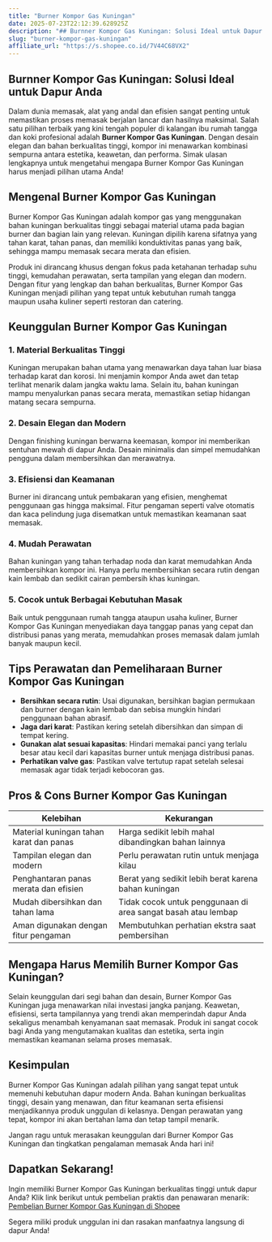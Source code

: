 ```yaml
---
title: "Burner Kompor Gas Kuningan"
date: 2025-07-23T22:12:39.628925Z
description: "## Burnner Kompor Gas Kuningan: Solusi Ideal untuk Dapur Anda..."
slug: "burner-kompor-gas-kuningan"
affiliate_url: "https://s.shopee.co.id/7V44C68VX2"
---
```

## Burnner Kompor Gas Kuningan: Solusi Ideal untuk Dapur Anda

Dalam dunia memasak, alat yang andal dan efisien sangat penting untuk memastikan proses memasak berjalan lancar dan hasilnya maksimal. Salah satu pilihan terbaik yang kini tengah populer di kalangan ibu rumah tangga dan koki profesional adalah **Burner Kompor Gas Kuningan**. Dengan desain elegan dan bahan berkualitas tinggi, kompor ini menawarkan kombinasi sempurna antara estetika, keawetan, dan performa. Simak ulasan lengkapnya untuk mengetahui mengapa Burner Kompor Gas Kuningan harus menjadi pilihan utama Anda!

## Mengenal Burner Kompor Gas Kuningan

Burner Kompor Gas Kuningan adalah kompor gas yang menggunakan bahan kuningan berkualitas tinggi sebagai material utama pada bagian burner dan bagian lain yang relevan. Kuningan dipilih karena sifatnya yang tahan karat, tahan panas, dan memiliki konduktivitas panas yang baik, sehingga mampu memasak secara merata dan efisien.

Produk ini dirancang khusus dengan fokus pada ketahanan terhadap suhu tinggi, kemudahan perawatan, serta tampilan yang elegan dan modern. Dengan fitur yang lengkap dan bahan berkualitas, Burner Kompor Gas Kuningan menjadi pilihan yang tepat untuk kebutuhan rumah tangga maupun usaha kuliner seperti restoran dan catering.

## Keunggulan Burner Kompor Gas Kuningan

### 1. Material Berkualitas Tinggi
Kuningan merupakan bahan utama yang menawarkan daya tahan luar biasa terhadap karat dan korosi. Ini menjamin kompor Anda awet dan tetap terlihat menarik dalam jangka waktu lama. Selain itu, bahan kuningan mampu menyalurkan panas secara merata, memastikan setiap hidangan matang secara sempurna.

### 2. Desain Elegan dan Modern
Dengan finishing kuningan berwarna keemasan, kompor ini memberikan sentuhan mewah di dapur Anda. Desain minimalis dan simpel memudahkan pengguna dalam membersihkan dan merawatnya.

### 3. Efisiensi dan Keamanan
Burner ini dirancang untuk pembakaran yang efisien, menghemat penggunaan gas hingga maksimal. Fitur pengaman seperti valve otomatis dan kaca pelindung juga disematkan untuk memastikan keamanan saat memasak.

### 4. Mudah Perawatan
Bahan kuningan yang tahan terhadap noda dan karat memudahkan Anda membersihkan kompor ini. Hanya perlu membersihkan secara rutin dengan kain lembab dan sedikit cairan pembersih khas kuningan.

### 5. Cocok untuk Berbagai Kebutuhan Masak
Baik untuk penggunaan rumah tangga ataupun usaha kuliner, Burner Kompor Gas Kuningan menyediakan daya tanggap panas yang cepat dan distribusi panas yang merata, memudahkan proses memasak dalam jumlah banyak maupun kecil.

## Tips Perawatan dan Pemeliharaan Burner Kompor Gas Kuningan

- **Bersihkan secara rutin**: Usai digunakan, bersihkan bagian permukaan dan burner dengan kain lembab dan sebisa mungkin hindari penggunaan bahan abrasif.
- **Jaga dari karat**: Pastikan kering setelah dibersihkan dan simpan di tempat kering.
- **Gunakan alat sesuai kapasitas**: Hindari memakai panci yang terlalu besar atau kecil dari kapasitas burner untuk menjaga distribusi panas.
- **Perhatikan valve gas**: Pastikan valve tertutup rapat setelah selesai memasak agar tidak terjadi kebocoran gas.

## Pros & Cons Burner Kompor Gas Kuningan

| Kelebihan                                    | Kekurangan                                    |
|----------------------------------------------|------------------------------------------------|
| Material kuningan tahan karat dan panas     | Harga sedikit lebih mahal dibandingkan bahan lainnya |
| Tampilan elegan dan modern                  | Perlu perawatan rutin untuk menjaga kilau  |
| Penghantaran panas merata dan efisien       | Berat yang sedikit lebih berat karena bahan kuningan |
| Mudah dibersihkan dan tahan lama            | Tidak cocok untuk penggunaan di area sangat basah atau lembap |
| Aman digunakan dengan fitur pengaman        | Membutuhkan perhatian ekstra saat pembersihan |

## Mengapa Harus Memilih Burner Kompor Gas Kuningan?

Selain keunggulan dari segi bahan dan desain, Burner Kompor Gas Kuningan juga menawarkan nilai investasi jangka panjang. Keawetan, efisiensi, serta tampilannya yang trendi akan memperindah dapur Anda sekaligus menambah kenyamanan saat memasak. Produk ini sangat cocok bagi Anda yang mengutamakan kualitas dan estetika, serta ingin memastikan keamanan selama proses memasak.

## Kesimpulan

Burner Kompor Gas Kuningan adalah pilihan yang sangat tepat untuk memenuhi kebutuhan dapur modern Anda. Bahan kuningan berkualitas tinggi, desain yang menawan, dan fitur keamanan serta efisiensi menjadikannya produk unggulan di kelasnya. Dengan perawatan yang tepat, kompor ini akan bertahan lama dan tetap tampil menarik.

Jangan ragu untuk merasakan keunggulan dari Burner Kompor Gas Kuningan dan tingkatkan pengalaman memasak Anda hari ini!

## Dapatkan Sekarang!  

Ingin memiliki Burner Kompor Gas Kuningan berkualitas tinggi untuk dapur Anda? Klik link berikut untuk pembelian praktis dan penawaran menarik: [Pembelian Burner Kompor Gas Kuningan di Shopee](https://s.shopee.co.id/7V44C68VX2)

Segera miliki produk unggulan ini dan rasakan manfaatnya langsung di dapur Anda!